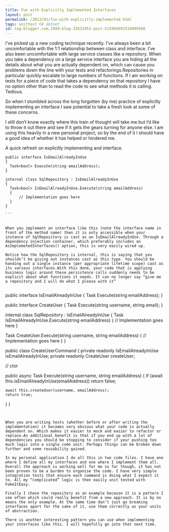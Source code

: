 ```yaml
---
title: Fun with Explicitly Implemented Interfaces
layout: post
permalink: /2013/01/fun-with-explicitly-implemented.html
tags: unittest C# dotnet
id: tag:blogger.com,1999:blog-25631453.post-515965692519899508
---
```



I’ve picked up a new coding technique recently. I’ve always been a bit uncomfortable with the 1:1 relationship between class and interface. I’ve also been uncomfortable with large service classes like a repository. When you take a dependency on a large service interface you are hiding all the details about what you are actually dependent on, which can cause you problems down the line with your tests and refactorings.Repositories in particular quickly escalate to large numbers of functions. If I am working on tests for a piece of code that takes a dependency on that repository I have no option other than to read the code to see what methods it is calling. Tedious.  
 
So when I stumbled across the long forgotten (by me) practice of explicitly implementing an interface I saw potential to take a fresh look at some of these concerns.  
 
I still don’t know exactly where this train of thought will take me but I’d like to throw it out there and see if it gets the gears turning for anyone else. I am using this heavily in a new personal project, so by the end of it I should have a good idea of whether it has helped or hindered me.  
 
A quick refresh on explicitly implementing and interface.  
 

````
public interface IsEmailAlreadyInUse
{
  Task<bool> Execute(string emailAddress);
}

internal class SqlRepository : IsEmailAlreadyInUse
{
  Task<bool> IsEmailAlreadyInUse.Execute(string emailAddress)
  {
      // Implementation goes here
  }
}

```  
  
 
When you implement an interface like this (note the interface name in front of the method name) then it is only accessible when your instance of SqlRepository is cast as an IsEmailAlreadyInUse. Through a dependency injection container, which preferably includes an AsImplemetedInterfaces() option, this is very easily wired up.  
 
Notice how the SqlRepository is internal, this is saying that you shouldn’t be giving out instances cast as this type. You should be handing out a single instance (per appropriate lifetime scope) cast as its various interfaces.With this done, your code that is applying business logic around these persistence calls suddenly needs to be explicit about what functions it needs. It can no longer say “give me a repository and I will do what I please with it”  
 

````
public interface IsEmailAlreadyInUse
{
  Task<bool> Execute(string emailAddress);
}

public interface CreateUser
{
  Task Execute(string username, string email);
}
 
internal class SqlRepository : IsEmailAlreadyInUse
{
  Task<bool> IsEmailAlreadyInUse.Execute(string emailAddress)
  {
      // Implementation goes here
  }
  
  Task CreateUser.Execute(string username, string emailAddress)
  {
    // Implementation goes here
  }
}

public class CreateUserCommand
{
  private readonly IsEmailAlreadyInUse isEmailAlreadyInUse;
  private readonly CreateUser createUser;
  
  // ctor
  
  public async Task<bool> Execute(string username, string emailAddress)
  {
    if (await this.isEmailAlreadyInUse(emailAddress)) return false;
    
    await this.createUser(username, emailAddress);
    return true;
  }
}
```  
  
 
When you are writing tests (whether before or after writing the implementation) it becomes very obvious what your code is actually dependent on. Which makes it easier to mock and easier to refactor or replace.An additional benefit is that if you end up with a lot of dependencies you should be stopping to consider if your pushing too much logic into a single code unit. Perhaps things can be broken down further and some reusability gained.  
 
In my personal application I do all this in two code files. I have one where I define all my interfaces and one where I implement them all. Overall the approach is working well for me so far though, it has not been proven to be a burden to organise the code. I have very simple integration tests that ensure each command is doing what I expect it to. All my “complicated” logic is then easily unit tested with FakeItEasy.  
 
Finally I chose the repository as an example because it is a pattern I see often which could really benefit from a new approach. It is by no means the only example. At the same time don’t just go breaking interfaces apart for the sake of it, use them correctly as your units of abstraction.  
 
There is another interesting pattern you can use when implementing your interfaces like this. I will hopefully go into that next time.  
  